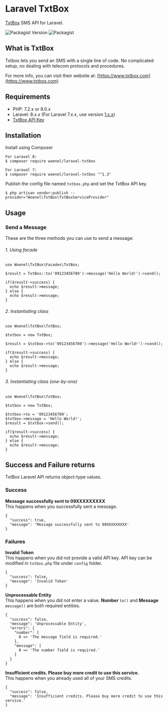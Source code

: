 # Laravel TxtBox
[TxtBox](https://www.txtbox.com/) SMS API for Laravel.

![Packagist Version](https://img.shields.io/packagist/v/woenel/laravel-txtbox)
![Packagist](https://img.shields.io/packagist/l/doctrine/orm.svg)

## What is TxtBox
Txtbox lets you send an SMS with a single line of code. No complicated setup, no dealing with telecom protocols and procedures.

For more info, you can visit their website at: [https://www.txtbox.com](https://www.txtbox.com)

## Requirements
* PHP: 7.2.x or 8.0.x
* Laravel: 8.x.x (For Laravel 7.x.x, use version [1.x.x](https://github.com/woenel/laravel-txtbox/releases))
* [TxtBox API Key](https://www.txtbox.com)

## Installation

Install using Composer
```
For Laravel 8:
$ composer require woenel/laravel-txtbox

For Laravel 7:
$ composer require woenel/laravel-txtbox "^1.3"
```

Publish the config file named `txtbox.php` and set the TxtBox API key.
```
$ php artisan vendor:publish --provider="Woenel\TxtBox\TxtBoxServiceProvider"
```

## Usage

### Send a Message
These are the three methods you can use to send a message:

###### 1. Using facade
```
use Woenel\TxtBox\Facades\TxtBox;

$result = TxtBox::to('09123456789')->message('Hello World!')->send();

if($result->success) {
  echo $result->message;
} else {
  echo $result->message;
}
```

###### 2. Instantiating class
```
use Woenel\TxtBox\TxtBox;

$txtbox = new TxtBox;

$result = $txtbox->to('09123456789')->message('Hello World!')->send();

if($result->success) {
  echo $result->message;
} else {
  echo $result->message;
}
```

###### 3. Instantiating class (one-by-one)
```
use Woenel\TxtBox\TxtBox;

$txtbox = new TxtBox;

$txtbox->to = '09123456789';
$txtbox->message = 'Hello World!';
$result = $txtbox->send();

if($result->success) {
  echo $result->message;
} else {
  echo $result->message;
}
```

## Success and Failure returns
TxtBox Laravel API returns object-type values.

### Success

**Message successfully sent to 09XXXXXXXXX**\
This happens when you successfully sent a message.

```
{
  "success": true,
  "message": 'Message successfully sent to 09XXXXXXXXX'
}
```

### Failures

**Invalid Token**\
This happens when you did not provide a valid API key. API key can be modified in `txtbox.php` file under `config` folder.

```
{
  "success": false,
  "message": 'Invalid Token'
}
```

**Unprocessable Entity**\
This happens when you did not enter a value. **Number** `to()` and **Message** `message()` are both required entities.

```
{
  "success": false,
  "message": 'Unprocessable Entity',
  "errors": {
    "number": [
      0 => 'The message field is required.'
    ],
    "message": [
      0 => 'The number field is required.'
    ]
  }
}
```

**Insufficient credits. Please buy more credit to use this service.**\
This happens when you already used all of your SMS credits.
```
{
  "success": false,
  "message": 'Insufficient credits. Please buy more credit to use this service.'
}
```
